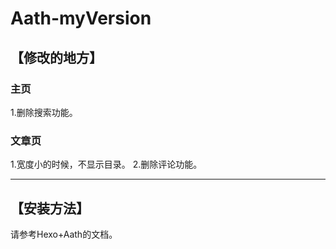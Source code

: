 # Aath-myVersion
 
## 【修改的地方】

### 主页
1.删除搜索功能。

### 文章页
1.宽度小的时候，不显示目录。
2.删除评论功能。

-------
## 【安装方法】
请参考Hexo+Aath的文档。
